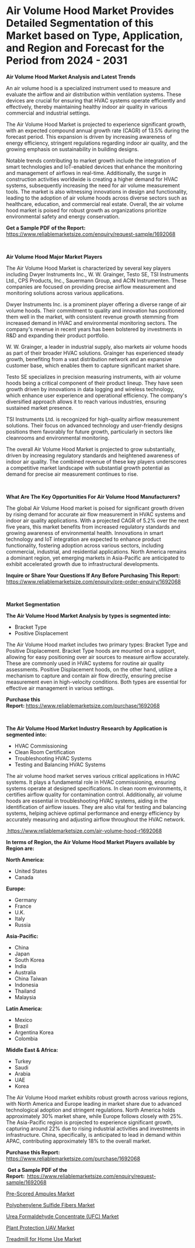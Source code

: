 <p><h1>Air Volume Hood Market Provides Detailed Segmentation of this Market based on Type, Application, and Region and Forecast for the Period from 2024 - 2031</h1></p><p><strong>Air Volume Hood Market Analysis and Latest Trends</strong></p>
<p><p>An air volume hood is a specialized instrument used to measure and evaluate the airflow and air distribution within ventilation systems. These devices are crucial for ensuring that HVAC systems operate efficiently and effectively, thereby maintaining healthy indoor air quality in various commercial and industrial settings.</p><p>The Air Volume Hood Market is projected to experience significant growth, with an expected compound annual growth rate (CAGR) of 13.5% during the forecast period. This expansion is driven by increasing awareness of energy efficiency, stringent regulations regarding indoor air quality, and the growing emphasis on sustainability in building designs. </p><p>Notable trends contributing to market growth include the integration of smart technologies and IoT-enabled devices that enhance the monitoring and management of airflows in real-time. Additionally, the surge in construction activities worldwide is creating a higher demand for HVAC systems, subsequently increasing the need for air volume measurement tools. The market is also witnessing innovations in design and functionality, leading to the adoption of air volume hoods across diverse sectors such as healthcare, education, and commercial real estate. Overall, the air volume hood market is poised for robust growth as organizations prioritize environmental safety and energy conservation.</p></p>
<p><strong>Get a Sample PDF of the Report:&nbsp;</strong> <a href="https://www.reliablemarketsize.com/enquiry/request-sample/1692068?utm_campaign=1293&utm_medium=2&utm_source=Github&utm_content=ia&utm_term=18102024&utm_id=air-volume-hood">https://www.reliablemarketsize.com/enquiry/request-sample/1692068</a></p>
<p>&nbsp;</p>
<p><strong>Air Volume Hood Major Market Players</strong></p>
<p><p>The Air Volume Hood Market is characterized by several key players including Dwyer Instruments Inc., W. W. Grainger, Testo SE, TSI Instruments Ltd., CPS Products, Inc., Sauermann Group, and ACIN Instrumenten. These companies are focused on providing precise airflow measurement and monitoring solutions across various applications.</p><p>Dwyer Instruments Inc. is a prominent player offering a diverse range of air volume hoods. Their commitment to quality and innovation has positioned them well in the market, with consistent revenue growth stemming from increased demand in HVAC and environmental monitoring sectors. The company's revenue in recent years has been bolstered by investments in R&D and expanding their product portfolio.</p><p>W. W. Grainger, a leader in industrial supply, also markets air volume hoods as part of their broader HVAC solutions. Grainger has experienced steady growth, benefiting from a vast distribution network and an expansive customer base, which enables them to capture significant market share.</p><p>Testo SE specializes in precision measuring instruments, with air volume hoods being a critical component of their product lineup. They have seen growth driven by innovations in data logging and wireless technology, which enhance user experience and operational efficiency. The company's diversified approach allows it to reach various industries, ensuring sustained market presence.</p><p>TSI Instruments Ltd. is recognized for high-quality airflow measurement solutions. Their focus on advanced technology and user-friendly designs positions them favorably for future growth, particularly in sectors like cleanrooms and environmental monitoring.</p><p>The overall Air Volume Hood Market is projected to grow substantially, driven by increasing regulatory standards and heightened awareness of indoor air quality. The combined revenue of these key players underscores a competitive market landscape with substantial growth potential as demand for precise air measurement continues to rise.</p></p>
<p>&nbsp;</p>
<p><strong>What Are The Key Opportunities For Air Volume Hood Manufacturers?</strong></p>
<p><p>The global Air Volume Hood market is poised for significant growth driven by rising demand for accurate air flow measurement in HVAC systems and indoor air quality applications. With a projected CAGR of 5.2% over the next five years, this market benefits from increased regulatory standards and growing awareness of environmental health. Innovations in smart technology and IoT integration are expected to enhance product functionality, fostering adoption across various sectors, including commercial, industrial, and residential applications. North America remains a dominant region, yet emerging markets in Asia-Pacific are anticipated to exhibit accelerated growth due to infrastructural developments.</p></p>
<p><strong>Inquire or Share Your Questions If Any Before Purchasing This Report:</strong> <a href="https://www.reliablemarketsize.com/enquiry/pre-order-enquiry/1692068?utm_campaign=1293&utm_medium=2&utm_source=Github&utm_content=ia&utm_term=18102024&utm_id=air-volume-hood">https://www.reliablemarketsize.com/enquiry/pre-order-enquiry/1692068</a></p>
<p>&nbsp;</p>
<p><strong>Market Segmentation</strong></p>
<p><strong>The Air Volume Hood Market Analysis by types is segmented into:</strong></p>
<p><ul><li>Bracket Type</li><li>Positive Displacement</li></ul></p>
<p><p>The Air Volume Hood market includes two primary types: Bracket Type and Positive Displacement. Bracket Type hoods are mounted on a support, allowing for easy positioning over air sources to measure airflow accurately. These are commonly used in HVAC systems for routine air quality assessments. Positive Displacement hoods, on the other hand, utilize a mechanism to capture and contain air flow directly, ensuring precise measurement even in high-velocity conditions. Both types are essential for effective air management in various settings.</p></p>
<p><strong>Purchase this Report:&nbsp;</strong><a href="https://www.reliablemarketsize.com/purchase/1692068?utm_campaign=1293&utm_medium=2&utm_source=Github&utm_content=ia&utm_term=18102024&utm_id=air-volume-hood">https://www.reliablemarketsize.com/purchase/1692068</a></p>
<p>&nbsp;</p>
<p><strong>The Air Volume Hood Market Industry Research by Application is segmented into:</strong></p>
<p><ul><li>HVAC Commissioning</li><li>Clean Room Certification</li><li>Troubleshooting HVAC Systems</li><li>Testing and Balancing HVAC Systems</li></ul></p>
<p><p>The air volume hood market serves various critical applications in HVAC systems. It plays a fundamental role in HVAC commissioning, ensuring systems operate at designed specifications. In clean room environments, it certifies airflow quality for contamination control. Additionally, air volume hoods are essential in troubleshooting HVAC systems, aiding in the identification of airflow issues. They are also vital for testing and balancing systems, helping achieve optimal performance and energy efficiency by accurately measuring and adjusting airflow throughout the HVAC network.</p></p>
<p><a href="https://www.reliablemarketsize.com/air-volume-hood-r1692068?utm_campaign=1293&utm_medium=2&utm_source=Github&utm_content=ia&utm_term=18102024&utm_id=air-volume-hood">&nbsp;https://www.reliablemarketsize.com/air-volume-hood-r1692068</a></p>
<p><strong>In terms of Region, the Air Volume Hood Market Players available by Region are:</strong></p>
<p>
    <p> <strong> North America: </strong>
        <ul>
            <li>United States</li>
            <li>Canada</li>
        </ul>
        </p> 
    <p> <strong> Europe: </strong>
        <ul>
            <li>Germany</li>
            <li>France</li>
            <li>U.K.</li>
            <li>Italy</li>
            <li>Russia</li>
        </ul>
        </p> 
    <p> <strong> Asia-Pacific: </strong>
        <ul>
            <li>China</li>
            <li>Japan</li>
            <li>South Korea</li>
            <li>India</li>
            <li>Australia</li>
            <li>China Taiwan</li>
            <li>Indonesia</li>
            <li>Thailand</li>
            <li>Malaysia</li>
        </ul>
        </p> 
    <p> <strong> Latin America: </strong>
        <ul>
            <li>Mexico</li>
            <li>Brazil</li>
            <li>Argentina Korea</li>
            <li>Colombia</li>
        </ul>
        </p> 
    <p> <strong> Middle East & Africa: </strong>
        <ul>
            <li>Turkey</li>
            <li>Saudi</li>
            <li>Arabia</li>
            <li>UAE</li>
            <li>Korea</li>
        </ul>
    </p>
    </p>
<p><p>The Air Volume Hood market exhibits robust growth across various regions, with North America and Europe leading in market share due to advanced technological adoption and stringent regulations. North America holds approximately 30% market share, while Europe follows closely with 25%. The Asia-Pacific region is projected to experience significant growth, capturing around 22% due to rising industrial activities and investments in infrastructure. China, specifically, is anticipated to lead in demand within APAC, contributing approximately 18% to the overall market.</p></p>
<p><strong>Purchase this Report: </strong><a href="https://www.reliablemarketsize.com/purchase/1692068?utm_campaign=1293&utm_medium=2&utm_source=Github&utm_content=ia&utm_term=18102024&utm_id=air-volume-hood">https://www.reliablemarketsize.com/purchase/1692068</a></p>
<p>&nbsp;<strong>Get a Sample PDF of the Report:&nbsp;&nbsp;</strong><a href="https://www.reliablemarketsize.com/enquiry/request-sample/1692068?utm_campaign=1293&utm_medium=2&utm_source=Github&utm_content=ia&utm_term=18102024&utm_id=air-volume-hood">https://www.reliablemarketsize.com/enquiry/request-sample/1692068</a></p>
<p><strong></strong></p>
<p><p><a href="https://github.com/timsngal/Market-Research-Report-List-1/blob/main/pre-scored-ampules-market.md?utm_campaign=1293&utm_medium=2&utm_source=Github&utm_content=ia&utm_term=18102024&utm_id=air-volume-hood">Pre-Scored Ampules Market</a></p><p><a href="https://www.linkedin.com/pulse/insights-polyphenylene-sulfide-fibers-industry-market-financial-6zvic?utm_campaign=1293&utm_medium=2&utm_source=Github&utm_content=ia&utm_term=18102024&utm_id=air-volume-hood">Polyphenylene Sulfide Fibers Market</a></p><p><a href="https://www.linkedin.com/pulse/unlocking-growth-potential-strategic-analysis-urea-formaldehyde-opu3c?utm_campaign=1293&utm_medium=2&utm_source=Github&utm_content=ia&utm_term=18102024&utm_id=air-volume-hood">Urea Formaldehyde Concentrate (UFC) Market</a></p><p><a href="https://issuu.com/reportprime-2/docs/plant-protection-uav-market-size-20_bf7eaee83be0c4?utm_campaign=1293&utm_medium=2&utm_source=Github&utm_content=ia&utm_term=18102024&utm_id=air-volume-hood">Plant Protection UAV Market</a></p><p><a href="https://issuu.com/reportprime-2/docs/treadmill-for-home-use-market-size-_59230f8fc88a41?utm_campaign=1293&utm_medium=2&utm_source=Github&utm_content=ia&utm_term=18102024&utm_id=air-volume-hood">Treadmill for Home Use Market</a></p></p>